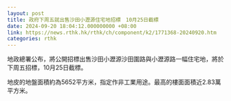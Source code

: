```yaml
---
layout: post
title: 政府下周五就出售沙田小瀝源住宅地招標　10月25日截標
date: 2024-09-20 18:04:12.000000000 +08:00
link: https://news.rthk.hk/rthk/ch/component/k2/1771368-20240920.htm
categories: rthk
---
```


地政總署公布，將公開招標出售沙田小瀝源沙田圍路與小瀝源路一幅住宅地，將於下周五招標，10月25日截標。
 
地皮的地盤面積約為5652平方米，指定作非工業用途。最高的樓面面積近2.83萬平方米。
